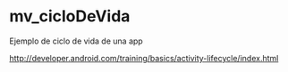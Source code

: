 # mv_cicloDeVida
Ejemplo de ciclo de vida de una app

http://developer.android.com/training/basics/activity-lifecycle/index.html
